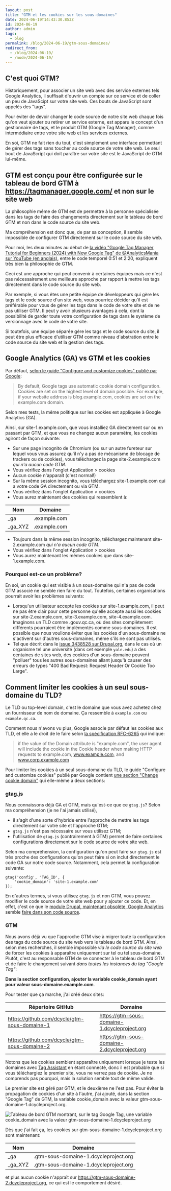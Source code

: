 ```yaml
---
layout: post
title: "GTM et les cookies sur les sous-domaines"
date: 2024-06-19T14:43:30.853Z
id: 2024-06-19
author: admin
tags:
  - blog
permalink: /blog/2024-06-19/gtm-sous-domaines/
redirect_from:
  - /blog/2024-06-19/
  - /node/2024-06-19/
---
```


C'est quoi GTM?
-----

Historiquement, pour associer un site web avec des service externes tels Google Analytics, il suffisait d'ouvrir un compte sur ce service et de coller un peu de JavaScipt sur votre site web. Ces bouts de JavaScript sont appelés des "tags".

Pour éviter de devoir changer le code source de notre site web chaque fois qu'on veut ajouter ou retirer un service externe, est apparu le concept d'un gestionnaire de tags, et le produit GTM (Google Tag Manager), comme intermédiaire entre votre site web et les services externes.

En soi, GTM ne fait rien du tout, c'est simplement une interface permettant de gérer des tags sans toucher au code source de votre site web. Le seul bout de JavaScript qui doit paraître sur votre site est le JavaScript de GTM lui-même.

GTM est conçu pour être configurée sur le tableau de bord GTM à <https://tagmanager.google.com/> et non sur le site web
-----

La philosophie même de GTM est de permettre à la personne spécialisée dans les tags de faire des changements directement sur le tableau de bord GTM et non dans le code source du site web.

Ma compréhension est donc que, de par sa conception, il semble impossible de configurer GTM directement sur le code source du site web.

Pour moi, les deux minutes au début de [la vidéo "Google Tag Manager Tutorial for Beginners (2024) with New Google Tag" de @AnalyticsMania sur YouTube (en anglais)](https://youtu.be/DiAgCihHW58?si=y36nPuxQZgYkAxmL&t=46), entre le code temporel 0:51 et 2:20, expliquent très bien la philosophie de GTM.

Ceci est une approche qui peut convenir à certaines équipes mais ce n'est pas nécessairement une meilleure approche par rapport à mettre les tags directement dans le code source du site web.

Par exemple, si vous êtes une petite équipe de développeurs qui gère les tags et le code source d'un site web, vous pourriez décider qu'il est préférable pour vous de gérer les tags dans le code de votre site et de ne pas utiliser GTM. Il peut y avoir plusieurs avantages à cela, dont la possibilité de garder toute votre configuration de tags dans le système de versionnage avec le code de votre site.

Si toutefois, une équipe séparée gère les tags et le code source du site, il peut être plus efficace d'utiliser GTM comme niveau d'abstration entre le code source du site web et la gestion des tags.

Google Analytics (GA) vs GTM et les cookies
-----

Par défaut, [selon le guide "Configure and customize cookies" publié par Google](https://developers.google.com/tag-platform/security/guides/customize-cookies):

> By default, Google tags use automatic cookie domain configuration. Cookies are set on the highest level of domain possible. For example, if your website address is blog.example.com, cookies are set on the example.com domain.

Selon mes tests, la même politique sur les cookies est appliquée à Google Analytics (GA).

Ainsi, sur site-1.example.com, que vous installiez GA directement sur ou en passant par GTM, et que vous ne changez aucun paramètre, les cookies agiront de façon suivante:

* Sur une page incognito de Chromium (ou sur un autre fureteur sur lequel vous vous assurez qu'il n'y a pas de mécanisme de blocage de trackers ou de cookies), vous téléchargez la page site-2.example.com *qui n'a aucun code GTM*.
* Vous vérifiez dans l'onglet Application &gt; cookies
* Aucun cookie n'apparaît (c'est normal!)
* Sur la même session incognito, vous téléchargez site-1.example.com qui a votre code GA directement ou via GTM.
* Vous vérifiez dans l'onglet Application &gt; cookies
* Vous aurez maintenant des cookies qui ressemblent à:

| Nom      | Domaine      |
|----------|--------------|
| _ga      | .example.com |
| _ga_XYZ  | .example.com |

* Toujours dans la même session incognito, téléchargez maintenant site-2.example.com *qui n'a aucun code GTM*.
* Vous vérifiez dans l'onglet Application &gt; cookies
* Vous aurez maintenant les mêmes cookies que dans site-1.example.com.

### Pourquoi est-ce un problème?

En soi, un cookie qui est visible à un sous-domaine qui n'a pas de code GTM associé ne semble rien faire du tout. Toutefois, certaines organisations pourrait avoir les problèmes suivants:

* Lorsqu'un utilisateur accepte les cookies sur site-1.example.com, il peut ne pas être clair pour cette personne qu'elle accepte aussi les cookies sur site-2.example.com, site-3.example.com, site-4.example.com. Imaginons un TLD comme .gouv.qc.ca, où des sites complètement différents pourraient être implémentés comme sous-domaines. Il est possible que nous voulions éviter que les cookies d'un sous-domaine ne s'activent sur d'autres sous-domaines, même s'ils ne sont pas utilisés.
* Tel que décrit dans le [issue 3438528 sur Drupal.org](https://www.drupal.org/project/google_tag/issues/3438528), dans le cas où un organisme tel une université (dans cet exemple `yale.edu`) a des centaines de sites web, des cookies d'un sous-domaine peuvent "polluer" tous les autres sous-domaines allant jusqu'à causer des erreurs de types "400 Bad Request: Request Header Or Cookie Too Large".

Comment limiter les cookies à un seul sous-domaine du TLD?
-----

Le TLD ou top-level domain, c'est le domaine que vous avez achetez chez un fournisseur de nom de domaine. Ça ressemble à `example.com` ou `example.qc.ca`.

Comment nous n'avons vu plus, Google associe par défaut les cookies aux TLD, et elle a le droit de le faire selon [la spécification RFC-6265](https://www.rfc-editor.org/rfc/rfc6265) qui indique:

> if the value of the Domain attribute is "example.com", the user agent will include the cookie in the Cookie header when making HTTP requests to example.com, www.example.com, and www.corp.example.com

Pour limiter les cookies à un seul sous-domaine du TLD, le guide "Configure and customize cookies" publié par Google contient [une section "Change cookie domain"](https://developers.google.com/tag-platform/security/guides/customize-cookies#tag-manager) qui elle-même a deux sections:

### gtag.js

Nous connaissons déjà GA et GTM, mais qu'est-ce que ce `gtag.js`? Selon ma compréhension (je ne l'ai jamais utilisé),

* il s'agit d'une sorte d'hybride entre l'approche de mettre les tags directement sur votre site et l'approche GTM;
* `gtag.js` n'est pas nécessaire sur vous utilisez GTM;
* l'utilisation de `gtag.js` (contrairement à GTM) permet de faire certaines configurations directement sur le code source de votre site web.

Selon ma compréhension, la configuration qu'on peut faire sur `gtag.js` est très proche des configurations qu'on peut faire si on inclut directement le code GA sur notre code source. Notamment, cela permet la configuration suivante:

    gtag('config', 'TAG_ID', {
        'cookie_domain': 'site-1.example.com'
    });

En d'autres termes, si vous utilisez `gtag.js` et non GTM, vous pouvez modifier le code source de votre site web pour y ajouter ce code. Et, en effet, c'est ce que le [module Drupal, maintenant obsolète, Google Analytics](https://www.drupal.org/project/google_analytics) semble [faire dans son code source](https://git.drupalcode.org/project/google_analytics/-/blob/4.x/src/EventSubscriber/GoogleAnalyticsConfig/DefaultConfig.php?ref_type=heads#L83-89).

### GTM

Nous avons déjà vu que l'approche GTM vise à migrer toute la configuration des tags du code source du site web vers le tableau de bord GTM. Ainsi, selon mes recherches, il semble impossible _via le code source du site web_ de forcer les cookies à apparaître uniquement sur tel ou tel sous-domaine. Plutôt, c'est au responsable GTM de se connecter à le tableau de bord GTM et de faire le changement suivant _dans toutes les instances du tag "Google Tag"_:

**Dans la section configuration, ajouter la variable cookie_domain ayant pour valeur sous-domaine.example.com**.

Pour tester que ça marche, j'ai créé deux sites:

| Répertoire GitHub                              | Domaine                                        |
|------------------------------------------------|------------------------------------------------|
| <https://github.com/dcycle/gtm-sous-domaine-1> | <https://gtm-sous-domaine-1.dcycleproject.org> |
| <https://github.com/dcycle/gtm-sous-domaine-2> | <https://gtm-sous-domaine-2.dcycleproject.org> |

Notons que les cookies semblent apparaître uniquement lorsque je teste les domaines avec [Tag Assistant](http://tagassistant.google.com) en étant connecté, donc il est probable que si vous téléchargiez le premier site, vous ne verrez pas de cookie. Je ne comprends pas pourquoi, mais la solution semble tout de même valide.

Le premier site est géré par GTM, et le deuxième ne l'est pas. Pour éviter la propagation de cookies d'un site à l'autre, j'ai ajouté, dans la section "Google Tag" de GTM, la variable cookie_domain avec la valeur gtm-sous-domaine-1.dcycleproject.org.

<img src="/assets/uploads/variable-cookie-domain-gtm.jpg" alt="Tableau de bord GTM montrant, sur le tag Google Tag, une variable cookie_domain avec la valeur gtm-sous-domaine-1.dcycleproject.org"/>

Dès que j'ai fait ça, les cookies sur gtm-sous-domaine-1.dcycleproject.org sont maintenant:

| Nom      | Domaine      |
|----------|--------------|
| _ga      | .gtm-sous-domaine-1.dcycleproject.org |
| _ga_XYZ  | .gtm-sous-domaine-1.dcycleproject.org |

et plus aucun cookie n'appraît sur https://gtm-sous-domaine-2.dcycleproject.org, ce qui est le comportement désiré.
